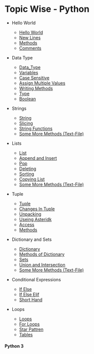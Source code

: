  Topic Wise - Python 
===================================

* Hello World
  - [Hello World](https://github.com/AmanDhimanD/Python_CompleteCode/blob/main/01_Hello_World/01_hello.py)
  - [New Lines](https://github.com/AmanDhimanD/Python_CompleteCode/blob/main/01_Hello_World/02_New_Lines.py)
  - [Methods](https://github.com/AmanDhimanD/Python_CompleteCode/blob/main/01_Hello_World/03_Methods.py)
  -  [Comments](https://github.com/AmanDhimanD/Python_CompleteCode/blob/main/01_Hello_World/04_Comments.py)

* Data Type
  - [Data_Type](https://github.com/AmanDhimanD/Python_CompleteCode/blob/main/02_Data_Type/01_Data_Type.py)
  - [Variables](https://github.com/AmanDhimanD/Python_CompleteCode/blob/main/02_Data_Type/02_Variable.py)
  - [Case Sensitive](https://github.com/AmanDhimanD/Python_CompleteCode/blob/main/02_Data_Type/03_Case_Sensitive.py)
  - [Assign Multiple Values](https://github.com/AmanDhimanD/Python_CompleteCode/blob/main/02_Data_Type/04_Assign_Multiple_Values.py)
  - [Writing Methods](https://github.com/AmanDhimanD/Python_CompleteCode/blob/main/02_Data_Type/05_Writing_Methods.py)
  - [Type](https://github.com/AmanDhimanD/Python_CompleteCode/blob/main/02_Data_Type/06_Type.py)
  - [Boolean](https://github.com/AmanDhimanD/Python_CompleteCode/blob/main/02_Data_Type/07_Boolean.py)
  
* Strings
  - [String](https://github.com/AmanDhimanD/Python_CompleteCode/blob/main/03_Strings/01_String.py)
  - [Slicing](https://github.com/AmanDhimanD/Python_CompleteCode/blob/main/03_Strings/02_Slicing.py)
  - [String Functions](https://github.com/AmanDhimanD/Python_CompleteCode/blob/main/03_Strings/03_String_function.py)
  - [Some More Methods (Text-File)](https://github.com/AmanDhimanD/Python_CompleteCode/blob/main/03_Strings/Other_Methods.txt)
 
* Lists
  - [List](https://github.com/AmanDhimanD/Python_CompleteCode/blob/main/04_List/01_List.py)
  - [Append and Insert](https://github.com/AmanDhimanD/Python_CompleteCode/blob/main/04_List/02_Add_into_List.py)
  - [Pop](https://github.com/AmanDhimanD/Python_CompleteCode/blob/main/04_List/03_Remove_From_list.py)
  - [Deleting](https://github.com/AmanDhimanD/Python_CompleteCode/blob/main/04_List/04_Deleting_List.py)
  - [Sorting](https://github.com/AmanDhimanD/Python_CompleteCode/blob/main/04_List/05_Sorting.py)
  - [Copying List](https://github.com/AmanDhimanD/Python_CompleteCode/blob/main/04_List/06_Copy_List.py)
  - [Some More Methods (Text-File)](https://github.com/AmanDhimanD/Python_CompleteCode/blob/main/04_List/Methods)
 
  
* Tuple
  - [Tuple](https://github.com/AmanDhimanD/Python_CompleteCode/blob/main/05_Tuples/01_Tuples.py)
  - [Changes In Tuple](https://github.com/AmanDhimanD/Python_CompleteCode/blob/main/05_Tuples/02_Changes_in_tuples.py)
  - [Unpacking](https://github.com/AmanDhimanD/Python_CompleteCode/blob/main/05_Tuples/03_Unpacking.py)
  - [Useing Asteridk](https://github.com/AmanDhimanD/Python_CompleteCode/blob/main/05_Tuples/04_Using_Asterisk.py)
  - [Access](https://github.com/AmanDhimanD/Python_CompleteCode/blob/main/05_Tuples/05_Acess_by_Loop.py)
  - [Methods](https://github.com/AmanDhimanD/Python_CompleteCode/blob/main/05_Tuples/05_Method.py)

* Dictionary and Sets
  - [Dictionary](https://github.com/AmanDhimanD/Python_CompleteCode/blob/main/06_Dictionary_%26_Sets/01_Dictionary.py)
  - [Methods of Dictionary](https://github.com/AmanDhimanD/Python_CompleteCode/blob/main/06_Dictionary_%26_Sets/02_Method_OF_Dictionary.py)
  - [Sets](https://github.com/AmanDhimanD/Python_CompleteCode/blob/main/06_Dictionary_%26_Sets/03_Sets.py)
  - [Union and Intersection](https://github.com/AmanDhimanD/Python_CompleteCode/blob/main/06_Dictionary_%26_Sets/04_Other_Methods_of_sets.py)
  - [Some More Methods (Text-File)](https://github.com/AmanDhimanD/Python_CompleteCode/blob/main/06_Dictionary_%26_Sets/Methods_of_Sets.txt)
 
* Conditional Expressions
  - [If Else](https://github.com/AmanDhimanD/Python_CompleteCode/blob/main/07_Conditional%20Expressions/01_if_else.py)
  - [If Else Elif](https://github.com/AmanDhimanD/Python_CompleteCode/blob/main/07_Conditional%20Expressions/02_if_else_elif.py)
  - [Short Hand](https://github.com/AmanDhimanD/Python_CompleteCode/blob/main/07_Conditional%20Expressions/03_Short_hand.py)
 
* Loops
  - [Loops](https://github.com/AmanDhimanD/Python_CompleteCode/blob/main/08_Loops/01_Loops.py)
  - [For Loops](https://github.com/AmanDhimanD/Python_CompleteCode/blob/main/08_Loops/02_For_loops.py)
  - [Star Pattren](https://github.com/AmanDhimanD/Python_CompleteCode/blob/main/08_Loops/03_Star_Pattren.py)
  - [Tables](https://github.com/AmanDhimanD/Python_CompleteCode/blob/main/08_Loops/04_tables.py)

#### Python 3

